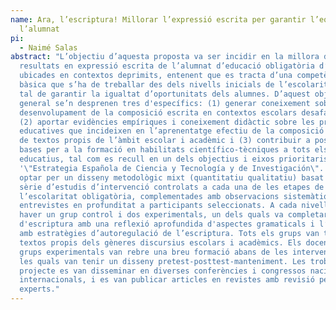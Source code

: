 ```yaml
---
name: Ara, l’escriptura! Millorar l’expressió escrita per garantir l’equitat de
  l’alumnat
pi:
  - Naimé Salas
abstract: "L’objectiu d’aquesta proposta va ser incidir en la millora dels
  resultats en expressió escrita de l’alumnat d’educació obligatòria d’escoles
  ubicades en contextos deprimits, entenent que es tracta d’una competència
  bàsica que s’ha de treballar des dels nivells inicials de l’escolaritat per
  tal de garantir la igualtat d’oportunitats dels alumnes. D’aquest objectiu
  general se’n desprenen tres d'específics: (1) generar coneixement sobre el
  desenvolupament de la composició escrita en contextos escolars desafavorits;
  (2) aportar evidències empíriques i coneixement didàctic sobre les pràctiques
  educatives que incideixen en l’aprenentatge efectiu de la composició escrita
  de textos propis de l’àmbit escolar i acadèmic i (3) contribuir a posar les
  bases per a la formació en habilitats científico-tècniques a tots els nivells
  educatius, tal com es recull en un dels objectius i eixos prioritaris de la
  '\"Estrategia Española de Ciencia y Tecnología y de Investigación\". Es va
  optar per un disseny metodològic mixt (quantitatiu qualitatiu) basat en una
  sèrie d’estudis d’intervenció controlats a cada una de les etapes de
  l’escolaritat obligatòria, complementades amb observacions sistemàtiques i
  entrevistes en profunditat a participants seleccionats. A cada nivell hi va
  haver un grup control i dos experimentals, un dels quals va completar tasques
  d'escriptura amb una reflexió aprofundida d'aspectes gramaticals i l’altre,
  amb estratègies d’autoregulació de l’escriptura. Tots els grups van treballar
  textos propis dels gèneres discursius escolars i acadèmics. Els docents dels
  grups experimentals van rebre una breu formació abans de les intervencions,
  les quals van tenir un disseny pretest-posttest-manteniment. Les troballes del
  projecte es van disseminar en diverses conferències i congressos nacionals i
  internacionals, i es van publicar articles en revistes amb revisió per
  experts."
---
```

